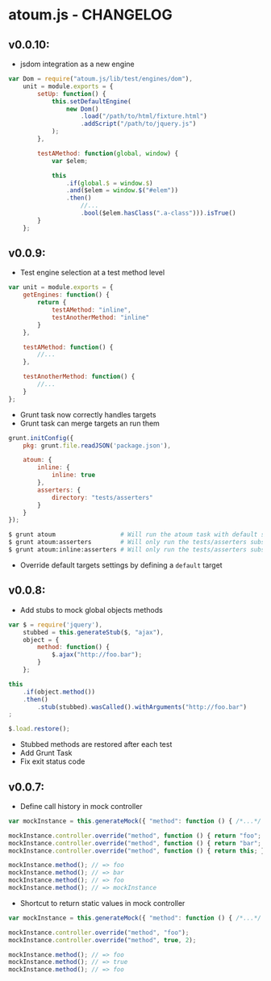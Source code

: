# atoum.js - CHANGELOG

## v0.0.10:
* jsdom integration as a new engine

```js
var Dom = require("atoum.js/lib/test/engines/dom"),
    unit = module.exports = {
        setUp: function() {
            this.setDefaultEngine(
                new Dom()
                    .load("/path/to/html/fixture.html")
                    .addScript("/path/to/jquery.js")
            );
        },

        testAMethod: function(global, window) {
            var $elem;

            this
                .if(global.$ = window.$)
                .and($elem = window.$("#elem"))
                .then()
                    //...
                    .bool($elem.hasClass(".a-class"))).isTrue()
        }
    };
```

## v0.0.9:
* Test engine selection at a test method level

```js
var unit = module.exports = {
    getEngines: function() {
        return {
            testAMethod: "inline",
            testAnotherMethod: "inline"
        }
    },

    testAMethod: function() {
        //...
    },

    testAnotherMethod: function() {
        //...
    }
};
```

* Grunt task now correctly handles targets
* Grunt task can merge targets an run them

```js
grunt.initConfig({
    pkg: grunt.file.readJSON('package.json'),

    atoum: {
        inline: {
            inline: true
        },
        asserters: {
            directory: "tests/asserters"
        }
    }
});
```

```sh
$ grunt atoum                  # Will run the atoum task with default settings
$ grunt atoum:asserters        # Will only run the tests/asserters subset with the concurrent engine (which is the default one)
$ grunt atoum:inline:asserters # Will only run the tests/asserters subset with the inline engine
```

* Override default targets settings by defining a ```default``` target

## v0.0.8:
* Add stubs to mock global objects methods

```js
var $ = require('jquery'),
    stubbed = this.generateStub($, "ajax"),
    object = {
        method: function() {
            $.ajax("http://foo.bar");
        }
    };

this
    .if(object.method())
    .then()
        .stub(stubbed).wasCalled().withArguments("http://foo.bar")
;

$.load.restore();
```

* Stubbed methods are restored after each test
* Add Grunt Task
* Fix exit status code

## v0.0.7:
* Define call history in mock controller

```js
var mockInstance = this.generateMock({ "method": function () { /*...*/ } });

mockInstance.controller.override("method", function () { return "foo"; });
mockInstance.controller.override("method", function () { return "bar"; }, 2);
mockInstance.controller.override("method", function () { return this; }, 4);

mockInstance.method(); // => foo
mockInstance.method(); // => bar
mockInstance.method(); // => foo
mockInstance.method(); // => mockInstance
```

* Shortcut to return static values in mock controller

```js
var mockInstance = this.generateMock({ "method": function () { /*...*/ } });

mockInstance.controller.override("method", "foo");
mockInstance.controller.override("method", true, 2);

mockInstance.method(); // => foo
mockInstance.method(); // => true
mockInstance.method(); // => foo
```
